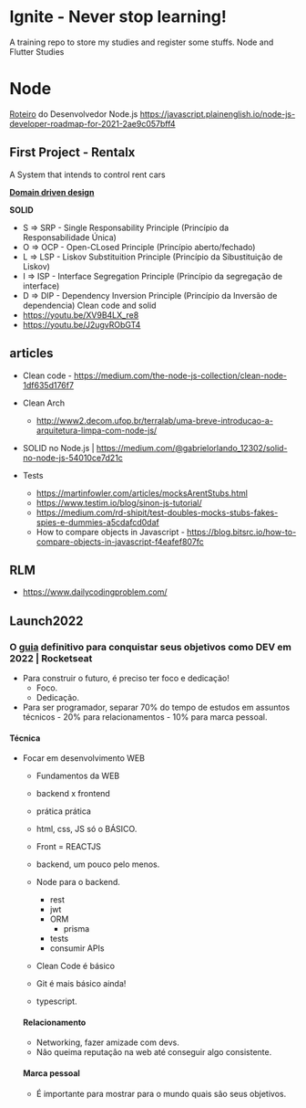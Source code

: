 # Ignite - Never stop learning!
A training repo to store my studies and register some stuffs.
Node and Flutter Studies
# Node

[Roteiro](https://github.com/aliyr/Nodejs-Developer-Roadmap/blob/master/ReadMe-PT.md) do Desenvolvedor Node.js
https://javascript.plainenglish.io/node-js-developer-roadmap-for-2021-2ae9c057bff4
## First Project - Rentalx

A System that intends to control rent cars

[<b>Domain driven design</b>](https://martinfowler.com/bliki/DomainDrivenDesign.html#:~:text=Domain%2DDriven%20Design%20is%20an,through%20a%20catalog%20of%20patterns.) 

<b>SOLID</b>
- S => SRP - Single Responsability Principle (Princípio da Responsabilidade Única)
- O => OCP - Open-CLosed Principle (Princípio aberto/fechado)
- L => LSP - Liskov Substituition Principle (Princípio da Sibustituição de Liskov)
- I => ISP - Interface Segregation Principle (Princípio da segregação de interface) 
- D => DIP - Dependency Inversion Principle (Princípio da Inversão de dependencia)
Clean code and solid 
- https://youtu.be/XV9B4LX_re8
- https://youtu.be/J2ugvRObGT4 
## articles
- Clean code - https://medium.com/the-node-js-collection/clean-node-1df635d176f7
- Clean Arch 
  - http://www2.decom.ufop.br/terralab/uma-breve-introducao-a-arquitetura-limpa-com-node-js/

- SOLID no Node.js | https://medium.com/@gabrielorlando_12302/solid-no-node-js-54010ce7d21c
- Tests
  - https://martinfowler.com/articles/mocksArentStubs.html
  - https://www.testim.io/blog/sinon-js-tutorial/   
  - https://medium.com/rd-shipit/test-doubles-mocks-stubs-fakes-spies-e-dummies-a5cdafcd0daf
  - How to compare objects in Javascript - https://blog.bitsrc.io/how-to-compare-objects-in-javascript-f4eafef807fc
 

## RLM
- https://www.dailycodingproblem.com/

## Launch2022 
### O [guia](https://www.youtube.com/watch?v=sBhsXsISeRE) definitivo para conquistar seus objetivos como DEV em 2022 | Rocketseat

- Para construir o futuro, é preciso ter foco e dedicação!
  - Foco. 
  - Dedicação.
- Para ser programador, separar 70% do tempo de estudos em assuntos técnicos - 20% para relacionamentos - 10% para marca pessoal.

#### Técnica
- Focar em desenvolvimento WEB
  - Fundamentos da WEB
  - backend x frontend
  - prática prática
  - html, css, JS só o BÁSICO.
  - Front = REACTJS
  - backend, um pouco pelo menos.
  - Node para o backend.
    - rest
    - jwt
    - ORM
      - prisma
    - tests
    - consumir APIs
  
  - Clean Code é básico
  - Git é mais básico ainda!
  - typescript.
  
  #### Relacionamento
  - Networking, fazer amizade com devs.
  - Não queima reputação na web até conseguir algo consistente.


  #### Marca pessoal
  - É importante para mostrar para o mundo quais são seus objetivos.

